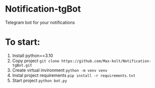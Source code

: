 # Notification-tgBot
Telegram bot for your notifications 

# To start:
1. Install python==3.10
2. Copy project `git clone https://github.com/Max-kolt/Notification-tgBot.git`
3. Create virtual invironment `python -m venv venv`
4. Instal project requirements `pip install -r requirements.txt`
5. Start project `python bot.py`
